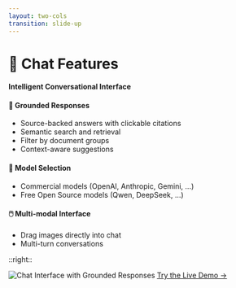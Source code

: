 ```yaml
---
layout: two-cols
transition: slide-up
---
```


<ThemeToggle />

# <span class="slide-title">💬 Chat Features</span>

<div class="pr-6">
  <h4 class="montserrat-paragraph text-base font-bold text-green-700 dark:text-green-200 mb-4">
    Intelligent Conversational Interface
  </h4>
  
  <!-- Grounded Responses -->
  <div class="mb-4">
    <h4 class="montserrat-paragraph text-sm font-semibold text-green-700 dark:text-green-200 mb-3 flex items-center gap-2">
      <span class="text-green-500">🎯</span> Grounded Responses
    </h4>
    <ul class="space-y-2 text-sm">
      <li class="flex items-center gap-2">
        <span class="w-1.5 h-1.5 bg-green-500 rounded-full"></span>
        <span class="montserrat-paragraph text-gray-700 dark:text-gray-300">Source-backed answers with clickable citations</span>
      </li>
      <li class="flex items-center gap-2">
        <span class="w-1.5 h-1.5 bg-green-500 rounded-full"></span>
        <span class="montserrat-paragraph text-gray-700 dark:text-gray-300">Semantic search and retrieval</span>
      </li>
      <li class="flex items-center gap-2">
        <span class="w-1.5 h-1.5 bg-green-500 rounded-full"></span>
        <span class="montserrat-paragraph text-gray-700 dark:text-gray-300">Filter by document groups</span>
      </li>
      <li class="flex items-center gap-2">
        <span class="w-1.5 h-1.5 bg-green-500 rounded-full"></span>
        <span class="montserrat-paragraph text-gray-700 dark:text-gray-300">Context-aware suggestions</span>
      </li>
    </ul>
  </div>

  <!-- Model Selection -->
  <div class="mb-4">
    <h4 class="montserrat-paragraph text-sm font-semibold text-purple-700 dark:text-purple-200 mb-3 flex items-center gap-2">
      <span class="text-purple-500">🤖</span> Model Selection
    </h4>
    <ul class="space-y-2 text-sm">
      <li class="flex items-center gap-2">
        <span class="w-1.5 h-1.5 bg-green-500 rounded-full"></span>
        <span class="montserrat-paragraph text-gray-700 dark:text-gray-300">Commercial models (OpenAI, Anthropic, Gemini, ...)</span>
      </li>
      <li class="flex items-center gap-2">
        <span class="w-1.5 h-1.5 bg-green-500 rounded-full"></span>
        <span class="montserrat-paragraph text-gray-700 dark:text-gray-300">Free Open Source models (Qwen, DeepSeek, ...)</span>
      </li>
    </ul>
  </div>

  <!-- Multi-modal Interface -->
  <div class="mb-4">
    <h4 class="montserrat-paragraph text-sm font-semibold text-blue-700 dark:text-blue-200 mb-3 flex items-center gap-2">
      <span class="text-blue-500">🖱️</span> Multi-modal Interface
    </h4>
    <ul class="space-y-2 text-sm">
      <li class="flex items-center gap-2">
        <span class="w-1.5 h-1.5 bg-green-500 rounded-full"></span>
        <span class="montserrat-paragraph text-gray-700 dark:text-gray-300">Drag images directly into chat</span>
      </li>
      <li class="flex items-center gap-2">
        <span class="w-1.5 h-1.5 bg-green-500 rounded-full"></span>
        <span class="montserrat-paragraph text-gray-700 dark:text-gray-300">Multi-turn conversations</span>
      </li>
    </ul>
  </div>

  <!-- Document Filtering -->
  <!-- <div class="mb-4">
    <h3 class="montserrat-heading text-lg font-semibold text-gray-800 dark:text-gray-200 mb-3 flex items-center gap-2">
      <span class="text-purple-500">🔍</span> Smart Filtering
    </h3>
    <ul class="space-y-2 text-sm">
      
    </ul>
  </div> -->

</div>

::right::

<!-- Screenshot -->
<div class="pl-6 h-[500px] flex flex-col items-center justify-center">
  <img src="/images/banner_step_002.png" alt="Chat Interface with Grounded Responses" class="max-w-5xl max-h-[450px] rounded-lg shadow-lg object-contain" />
  <a href="https://uiuc.chat/cropwizard-1.5" target="_blank" class="montserrat-paragraph text-lg text-illinois-blue dark:text-illinois-orange font-bold mt-2 border-b border-solid border-illinois-blue dark:border-illinois-orange">
    Try the Live Demo →
  </a>
</div>

<!-- CTA to live demo -->
<div class="mt-2 text-center">
  
</div>

<!--
Chat features slide:
- Drag-based interface for instant content processing
- Grounded responses with source citations and confidence scoring
- Document filtering by groups for targeted responses
Using banner_step_002.png as the screenshot
--> 